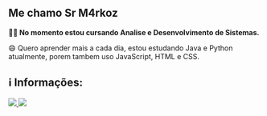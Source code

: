 ## Me chamo Sr M4rkoz

**👨‍💻 No momento estou cursando Analise e Desenvolvimento de Sistemas.**

😄 Quero aprender mais a cada dia, estou estudando Java e Python atualmente, porem tambem uso JavaScript, HTML e CSS.

## ℹ Informações:

<a href="https://github.com/Sr-M4rkoz" cursorPointer="none">
  <img src="https://github-readme-stats.vercel.app/api?username=Sr-M4rkoz&show_icons=true&theme=dark"/> 
  <img src="https://img.shields.io/badge/Gmail-D14836?style=for-the-badge&logo=gmail&logoColor=white"/>
</a>

